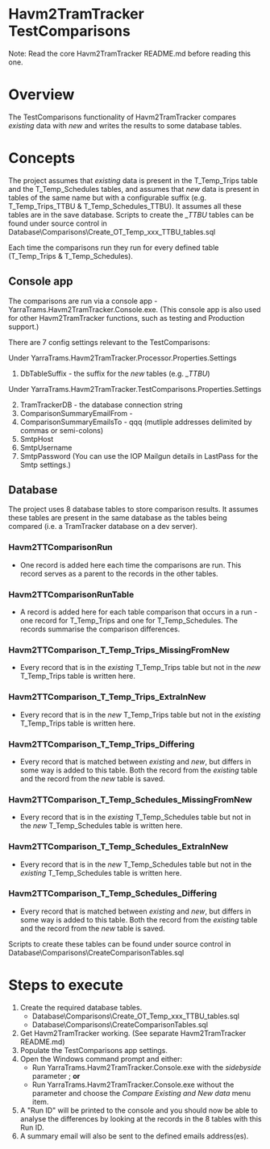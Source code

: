 Havm2TramTracker TestComparisons
============

Note: Read the core Havm2TramTracker README.md before reading this one.

# Overview
The TestComparisons functionality of Havm2TramTracker compares *existing* data with *new* and writes the results to some database tables.

# Concepts

The project assumes that *existing* data is present in the T_Temp_Trips table and the T_Temp_Schedules tables, and assumes that *new* data is present in tables of the same name but with a configurable suffix (e.g. T_Temp_Trips_TTBU & T_Temp_Schedules_TTBU). It assumes all these tables are in the save database. Scripts to create the *_TTBU* tables can be found under source control in Database\Comparisons\Create_OT_Temp_xxx_TTBU_tables.sql

Each time the comparisons run they run for every defined table (T_Temp_Trips & T_Temp_Schedules).

## Console app

The comparisons are run via a console app - YarraTrams.Havm2TramTracker.Console.exe. (This console app is also used for other Havm2TramTracker functions, such as testing and Production support.)

There are 7 config settings relevant to the TestComparisons:

Under YarraTrams.Havm2TramTracker.Processor.Properties.Settings

1. DbTableSuffix - the suffix for the *new* tables (e.g. *_TTBU*)

Under YarraTrams.Havm2TramTracker.TestComparisons.Properties.Settings

2. TramTrackerDB - the database connection string
3. ComparisonSummaryEmailFrom - 
4. ComparisonSummaryEmailsTo - qqq (mutliple addresses delimited by commas or semi-colons)
5. SmtpHost
6. SmtpUsername
7. SmtpPassword
(You can use the IOP Mailgun details in LastPass for the Smtp settings.)

## Database

The project uses 8 database tables to store comparison results. It assumes these tables are present in the same database as the tables being compared (i.e. a TramTracker database on a dev server).

### Havm2TTComparisonRun

- One record is added here each time the comparisons are run. This record serves as a parent to the records in the other tables.

### Havm2TTComparisonRunTable

- A record is added here for each table comparison that occurs in a run - one record for T_Temp_Trips and one for T_Temp_Schedules. The records summarise the comparison differences.

### Havm2TTComparison_T_Temp_Trips_MissingFromNew

- Every record that is in the *existing* T_Temp_Trips table but not in the *new* T_Temp_Trips table is written here.

### Havm2TTComparison_T_Temp_Trips_ExtraInNew

- Every record that is in the *new* T_Temp_Trips table but not in the *existing* T_Temp_Trips table is written here.

### Havm2TTComparison_T_Temp_Trips_Differing

- Every record that is matched between *existing* and *new*, but differs in some way is added to this table. Both the record from the *existing* table and the record from the *new* table is saved.

### Havm2TTComparison_T_Temp_Schedules_MissingFromNew

- Every record that is in the *existing* T_Temp_Schedules table but not in the *new* T_Temp_Schedules table is written here.

### Havm2TTComparison_T_Temp_Schedules_ExtraInNew

- Every record that is in the *new* T_Temp_Schedules table but not in the *existing* T_Temp_Schedules table is written here.

### Havm2TTComparison_T_Temp_Schedules_Differing

- Every record that is matched between *existing* and *new*, but differs in some way is added to this table. Both the record from the *existing* table and the record from the *new* table is saved.

Scripts to create these tables can be found under source control in Database\Comparisons\CreateComparisonTables.sql

# Steps to execute

1. Create the required database tables.
   - Database\Comparisons\Create_OT_Temp_xxx_TTBU_tables.sql
   - Database\Comparisons\CreateComparisonTables.sql
2. Get Havm2TramTracker working. (See separate Havm2TramTracker README.md)
3. Populate the TestComparisons app settings.
4. Open the Windows command prompt and either:
   - Run YarraTrams.Havm2TramTracker.Console.exe with the *sidebyside* parameter ; **or**
   - Run YarraTrams.Havm2TramTracker.Console.exe without the parameter and choose the *Compare Existing and New data* menu item.
5. A "Run ID" will be printed to the console and you should now be able to analyse the differences by looking at the records in the 8 tables with this Run ID.
6. A summary email will also be sent to the defined emails address(es).
